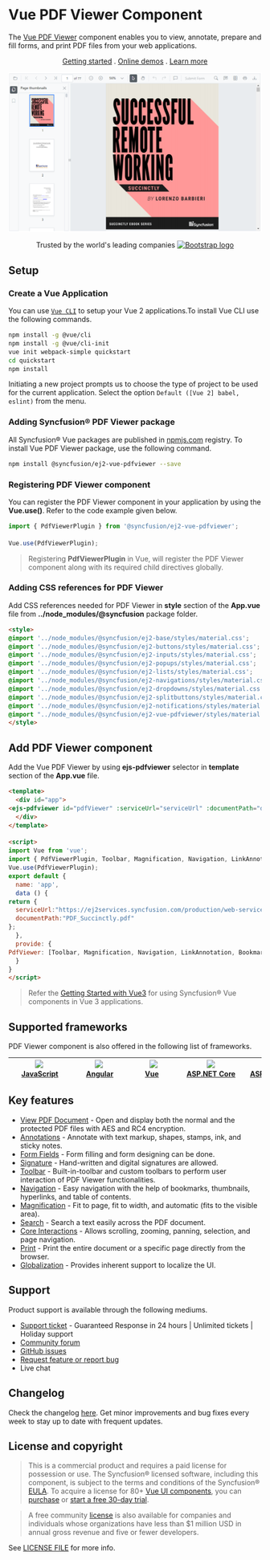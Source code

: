 # Vue PDF Viewer Component

The [Vue PDF Viewer](https://www.syncfusion.com/Vue-ui-components/Vue-pdf-viewer?utm_source=npm&utm_medium=listing&utm_campaign=Vue-pdf-viewer-npm) component enables you to view, annotate, prepare and fill forms, and print PDF files from your web applications.

<p align="center">
    <a href="https://ej2.syncfusion.com/vue/documentation/pdfviewer/getting-started/?utm_source=npm&utm_medium=listing&utm_campaign=Vue-pdf-viewer-npm">Getting started</a> . 
    <a href="https://ej2.syncfusion.com/vue/demos/?utm_source=npm&utm_medium=listing&utm_campaign=Vue-pdf-viewer-npm#/bootstrap5/pdfviewer/default">Online demos</a> . 
    <a href="https://www.syncfusion.com/Vue-components/Vue-pdf-viewer?utm_source=npm&utm_medium=listing&utm_campaign=Vue-pdf-viewer-npm">Learn more</a>
</p>

<p align="center">
    <img src="https://raw.githubusercontent.com/SyncfusionExamples/nuget-img/master/vue/vue-pdf-viewer.png" alt="Vue PDF Viewer Component"/>
</p>

<p align="center">
Trusted by the world's leading companies
  <a href="https://www.syncfusion.com">
    <img src="https://raw.githubusercontent.com/SyncfusionExamples/nuget-img/master/syncfusion/syncfusion-trusted-companies.webp" alt="Bootstrap logo">
  </a>
</p>

## Setup

### Create a Vue Application

You can use [`Vue CLI`](https://github.com/vuejs/vue-cli) to setup your Vue 2 applications.To install Vue CLI use the following commands.

```bash
npm install -g @vue/cli
npm install -g @vue/cli-init
vue init webpack-simple quickstart
cd quickstart
npm install
```

Initiating a new project prompts us to choose the type of project to be used for the current application. Select the option `Default ([Vue 2] babel, eslint)` from the menu.

### Adding Syncfusion&reg; PDF Viewer package

All Syncfusion&reg; Vue packages are published in [npmjs.com](https://www.npmjs.com/~syncfusionorg) registry. To install Vue PDF Viewer package, use the following command.

```bash
npm install @syncfusion/ej2-vue-pdfviewer --save
```

### Registering PDF Viewer component

You can register the PDF Viewer component in your application by using the **Vue.use()**. Refer to the code example given below.

```typescript
import { PdfViewerPlugin } from '@syncfusion/ej2-vue-pdfviewer';

Vue.use(PdfViewerPlugin);
```

> Registering **PdfViewerPlugin** in Vue, will register the PDF Viewer component along with its required child directives globally.

### Adding CSS references for PDF Viewer

Add CSS references needed for PDF Viewer in **style** section of the **App.vue** file from **../node_modules/@syncfusion** package folder.

```html
<style>
@import '../node_modules/@syncfusion/ej2-base/styles/material.css';
@import '../node_modules/@syncfusion/ej2-buttons/styles/material.css';
@import '../node_modules/@syncfusion/ej2-inputs/styles/material.css';
@import '../node_modules/@syncfusion/ej2-popups/styles/material.css';
@import '../node_modules/@syncfusion/ej2-lists/styles/material.css';
@import '../node_modules/@syncfusion/ej2-navigations/styles/material.css';
@import '../node_modules/@syncfusion/ej2-dropdowns/styles/material.css';
@import '../node_modules/@syncfusion/ej2-splitbuttons/styles/material.css';
@import '../node_modules/@syncfusion/ej2-notifications/styles/material.css';  
@import "../node_modules/@syncfusion/ej2-vue-pdfviewer/styles/material.css";
</style>
```

## Add PDF Viewer component

Add the Vue PDF Viewer by using **ejs-pdfviewer** selector in **template** section of the **App.vue** file.

```html
<template>
  <div id="app">
<ejs-pdfviewer id="pdfViewer" :serviceUrl="serviceUrl" :documentPath="documentPath"> </ejs-pdfviewer>
  </div>
</template>

<script>
import Vue from 'vue';
import { PdfViewerPlugin, Toolbar, Magnification, Navigation, LinkAnnotation, BookmarkView, ThumbnailView, Print, TextSelection, TextSearch, Annotation, FormFields, FormDesigner } from '@syncfusion/ej2-vue-pdfviewer';
Vue.use(PdfViewerPlugin);
export default {
  name: 'app',
  data () {
return {
  serviceUrl:"https://ej2services.syncfusion.com/production/web-services/api/pdfviewer",
  documentPath:"PDF_Succinctly.pdf"
};
  },
  provide: {
PdfViewer: [Toolbar, Magnification, Navigation, LinkAnnotation, BookmarkView, ThumbnailView, Print, TextSelection, TextSearch, Annotation, FormFields, FormDesigner]
  }
}
</script>
```

> Refer the [Getting Started with Vue3](https://ej2.syncfusion.com/vue/documentation/pdfviewer/getting-started-application/) for using Syncfusion&reg; Vue components in Vue 3 applications.

## Supported frameworks

PDF Viewer component is also offered in the following list of frameworks.

| [<img src="https://ej2.syncfusion.com/github/images/js.svg" height="50" />](https://www.syncfusion.com/javascript-ui-controls?utm_medium=listing&utm_source=github)<br/>&nbsp;&nbsp;&nbsp;&nbsp;&nbsp;[JavaScript](https://www.syncfusion.com/javascript-ui-controls?utm_medium=listing&utm_source=github)&nbsp;&nbsp;&nbsp;&nbsp; | [<img src="https://ej2.syncfusion.com/github/images/angular.svg"  height="50" />](https://www.syncfusion.com/angular-components/?utm_medium=listing&utm_source=github)<br/>&nbsp;&nbsp;&nbsp;&nbsp;&nbsp;&nbsp;&nbsp;[Angular](https://www.syncfusion.com/angular-components/?utm_medium=listing&utm_source=github)&nbsp;&nbsp;&nbsp;&nbsp;&nbsp;&nbsp; | [<img src="https://ej2.syncfusion.com/github/images/vue.svg" height="50" />](https://www.syncfusion.com/vue-ui-components?utm_medium=listing&utm_source=github)<br/>&nbsp;&nbsp;&nbsp;&nbsp;&nbsp;&nbsp;&nbsp;[Vue](https://www.syncfusion.com/vue-ui-components?utm_medium=listing&utm_source=github)&nbsp;&nbsp;&nbsp;&nbsp;&nbsp;&nbsp;&nbsp;&nbsp;&nbsp; | [<img src="https://ej2.syncfusion.com/github/images/netcore.svg" height="50" />](https://www.syncfusion.com/aspnet-core-ui-controls?utm_medium=listing&utm_source=github)<br/>&nbsp;&nbsp;[ASP.NET&nbsp;Core](https://www.syncfusion.com/aspnet-core-ui-controls?utm_medium=listing&utm_source=github)&nbsp;&nbsp; | [<img src="https://ej2.syncfusion.com/github/images/netmvc.svg" height="50" />](https://www.syncfusion.com/aspnet-mvc-ui-controls?utm_medium=listing&utm_source=github)<br/>&nbsp;&nbsp;[ASP.NET&nbsp;MVC](https://www.syncfusion.com/aspnet-mvc-ui-controls?utm_medium=listing&utm_source=github)&nbsp;&nbsp; | 
| :-----: | :-----: | :-----: | :-----: | :-----: |

## Key features

* [View PDF Document](https://ej2.syncfusion.com/vue/documentation/pdfviewer/getting-started/) - Open and display both the normal and the protected PDF files with AES and RC4 encryption.
* [Annotations](https://ej2.syncfusion.com/vue/documentation/pdfviewer/annotation/text-markup-annotation/) - Annotate with text markup, shapes, stamps, ink, and sticky notes.
* [Form Fields](https://ej2.syncfusion.com/vue/documentation/pdfviewer/form-designer/create-fillable-PDF-forms/create-programmatically/) - Form filling and form designing can be done.
* [Signature](https://ej2.syncfusion.com/angular/documentation/pdfviewer/handwritten-signature/) - Hand-written and digital signatures are allowed.
* [Toolbar](https://ej2.syncfusion.com/vue/documentation/pdfviewer/toolbar/) - Built-in-toolbar and custom toolbars to perform user interaction of PDF Viewer functionalities.
* [Navigation](https://ej2.syncfusion.com/vue/documentation/pdfviewer/navigation/) - Easy navigation with the help of bookmarks, thumbnails, hyperlinks, and table of contents.
* [Magnification](https://ej2.syncfusion.com/vue/documentation/pdfviewer/magnification/) - Fit to page, fit to width, and automatic (fits to the visible area).
* [Search](https://ej2.syncfusion.com/vue/documentation/pdfviewer/text-search/) - Search a text easily across the PDF document.	
* [Core Interactions](https://ej2.syncfusion.com/vue/documentation/pdfviewer/interaction-mode/) - Allows scrolling, zooming, panning, selection, and page navigation.
* [Print](https://ej2.syncfusion.com/vue/documentation/pdfviewer/interaction-mode/) - Print the entire document or a specific page directly from the browser.
* [Globalization](https://ej2.syncfusion.com/vue/documentation/pdfviewer/globalization/) - Provides inherent support to localize the UI.

## Support

Product support is available through the following mediums.

* [Support ticket](https://support.syncfusion.com/support/tickets/create) - Guaranteed Response in 24 hours | Unlimited tickets | Holiday support
* [Community forum](https://www.syncfusion.com/forums/Vue-js2?utm_source=npm&utm_medium=listing&utm_campaign=Vue-pdf-viewer-npm)
* [GitHub issues](https://github.com/syncfusion/ej2-Vue-ui-components/issues/new)
* [Request feature or report bug](https://www.syncfusion.com/feedback/Vue?utm_source=npm&utm_medium=listing&utm_campaign=Vue-pdf-viewer-npm)
* Live chat

## Changelog

Check the changelog [here](https://github.com/syncfusion/ej2-vue-ui-components/blob/master/components/pdfviewer/CHANGELOG.md?utm_source=npm&utm_medium=listing&utm_campaign=Vue-pdf-viewer-npm). Get minor improvements and bug fixes every week to stay up to date with frequent updates.

## License and copyright

> This is a commercial product and requires a paid license for possession or use. The Syncfusion&reg; licensed software, including this component, is subject to the terms and conditions of the Syncfusion&reg; [EULA](https://www.syncfusion.com/eula/es/). To acquire a license for 80+ [Vue UI components](https://www.syncfusion.com/Vue-components), you can [purchase](https://www.syncfusion.com/sales/products) or [start a free 30-day trial](https://www.syncfusion.com/account/manage-trials/start-trials).

> A free community [license](https://www.syncfusion.com/products/communitylicense) is also available for companies and individuals whose organizations have less than $1 million USD in annual gross revenue and five or fewer developers.

See [LICENSE FILE](https://github.com/syncfusion/ej2/blob/master/license?utm_source=npm&utm_medium=listing&utm_campaign=Vue-pdf-viewer-npm) for more info.
